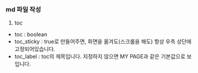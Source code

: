 ### md 파일 작성

1. toc

- toc : boolean
- toc_sticky : true로 만들어주면, 화면을 옮겨도(스크롤을 해도) 항상 우측 상단에 고정되어있습니다.
- toc_label : toc의 제목입니다. 지정하지 않으면 MY PAGE과 같은 기본값으로 보입니다.

